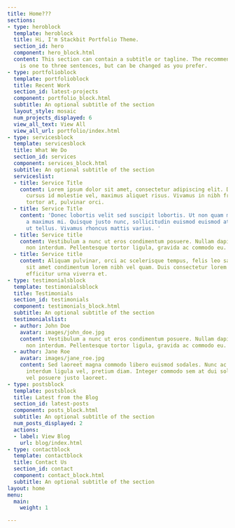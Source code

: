 ```yaml
---
title: Home???
sections:
- type: heroblock
  template: heroblock
  title: Hi, I'm Stackbit Portfolio Theme.
  section_id: hero
  component: hero_block.html
  content: This section can contain a subtitle or tagline. The recommended length
    is one to three sentences, but can be changed as you prefer.
- type: portfolioblock
  template: portfolioblock
  title: Recent Work
  section_id: latest-projects
  component: portfolio_block.html
  subtitle: An optional subtitle of the section
  layout_style: mosaic
  num_projects_displayed: 6
  view_all_text: View All
  view_all_url: portfolio/index.html
- type: servicesblock
  template: servicesblock
  title: What We Do
  section_id: services
  component: services_block.html
  subtitle: An optional subtitle of the section
  serviceslist:
  - title: Service Title
    content: Lorem ipsum dolor sit amet, consectetur adipiscing elit. Donec nisl ligula,
      cursus id molestie vel, maximus aliquet risus. Vivamus in nibh fringilla, fringilla
      tortor at, pulvinar orci.
  - title: Service Title
    content: 'Donec lobortis velit sed suscipit lobortis. Ut non quam metus. Nullam
      a maximus mi. Quisque justo nunc, sollicitudin euismod euismod at, tincidunt
      ut tellus. Vivamus rhoncus mattis varius. '
  - title: Service title
    content: Vestibulum a nunc ut eros condimentum posuere. Nullam dapibus quis nunc
      non interdum. Pellentesque tortor ligula, gravida ac commodo eu.
  - title: Service title
    content: Aliquam pulvinar, orci ac scelerisque tempus, felis leo sagittis justo,
      sit amet condimentum lorem nibh vel quam. Duis consectetur lorem ipsum, non
      efficitur urna viverra et.
- type: testimonialsblock
  template: testimonialsblock
  title: Testimonials
  section_id: testimonials
  component: testimonials_block.html
  subtitle: An optional subtitle of the section
  testimonialslist:
  - author: John Doe
    avatar: images/john_doe.jpg
    content: Vestibulum a nunc ut eros condimentum posuere. Nullam dapibus quis nunc
      non interdum. Pellentesque tortor ligula, gravida ac commodo eu.
  - author: Jane Roe
    avatar: images/jane_roe.jpg
    content: Sed laoreet magna commodo libero euismod sodales. Nunc ac libero convallis,
      interdum ligula vel, pretium diam. Integer commodo sem at dui sollicitudin,
      vel posuere justo laoreet.
- type: postsblock
  template: postsblock
  title: Latest from the Blog
  section_id: latest-posts
  component: posts_block.html
  subtitle: An optional subtitle of the section
  num_posts_displayed: 2
  actions:
  - label: View Blog
    url: blog/index.html
- type: contactblock
  template: contactblock
  title: Contact Us
  section_id: contact
  component: contact_block.html
  subtitle: An optional subtitle of the section
layout: home
menu:
  main:
    weight: 1

---
```

